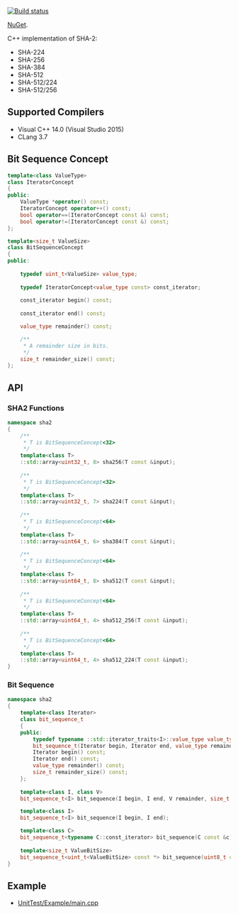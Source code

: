 [![Build status](https://ci.appveyor.com/api/projects/status/3inr5ejtnldgc9b0/branch/master?svg=true)](https://ci.appveyor.com/project/sergey-shandar/sha2/branch/master)

[NuGet](https://www.nuget.org/packages/sha2/).

C++ implementation of SHA-2:
- SHA-224
- SHA-256
- SHA-384
- SHA-512
- SHA-512/224
- SHA-512/256

## Supported Compilers

- Visual C++ 14.0 (Visual Studio 2015)
- CLang 3.7

## Bit Sequence Concept

```C++
template<class ValueType>
class IteratorConcept
{
public:
    ValueType *operator() const;
    IteratorConcept operator++() const;
    bool operator==(IteratorConcept const &) const;
    bool operator!=(IteratorConcept const &) const;
};

template<size_t ValueSize>
class BitSequenceConcept
{
public:
    
    typedef uint_t<ValueSize> value_type;
    
    typedef IteratorConcept<value_type const> const_iterator;
    
    const_iterator begin() const;
    
    const_iterator end() const;

    value_type remainder() const;

    /**
     * A remainder size in bits. 
     */
    size_t remainder_size() const;
};
```

## API

### SHA2 Functions

```C++
namespace sha2
{
    /**
     * T is BitSequenceConcept<32>
     */
    template<class T>
    ::std::array<uint32_t, 8> sha256(T const &input);
    
    /**
     * T is BitSequenceConcept<32>
     */
    template<class T>
    ::std::array<uint32_t, 7> sha224(T const &input);
    
    /**
     * T is BitSequenceConcept<64>
     */
    template<class T>
    ::std::array<uint64_t, 6> sha384(T const &input);
    
    /**
     * T is BitSequenceConcept<64>
     */
    template<class T>
    ::std::array<uint64_t, 8> sha512(T const &input);
    
    /**
     * T is BitSequenceConcept<64>
     */
    template<class T>
    ::std::array<uint64_t, 4> sha512_256(T const &input);
    
    /**
     * T is BitSequenceConcept<64>
     */
    template<class T>
    ::std::array<uint64_t, 4> sha512_224(T const &input);
}
```

### Bit Sequence

```C++
namespace sha2
{
    template<class Iterator>
    class bit_sequence_t
    {
    public:
        typedef typename ::std::iterator_traits<I>::value_type value_type;
        bit_sequence_t(Iterator begin, Iterator end, value_type remainder, size_t remainder_size);
        Iterator begin() const;
        Iterator end() const;
        value_type remainder() const;
        size_t remainder_size() const;
    };
    
	template<class I, class V>
	bit_sequence_t<I> bit_sequence(I begin, I end, V remainder, size_t remainder_size);

	template<class I>
	bit_sequence_t<I> bit_sequence(I begin, I end);

	template<class C>
	bit_sequence_t<typename C::const_iterator> bit_sequence(C const &c);
    
    template<size_t ValueBitSize>
	bit_sequence_t<uint_t<ValueBitSize> const *> bit_sequence(uint8_t const *begin, uint8_t const *end);
}
```

## Example

- [UnitTest/Example/main.cpp](UnitTest/Example/main.cpp)
